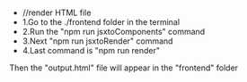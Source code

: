 ####
- //render HTML file
- 1.Go to the ./frontend folder in the terminal
- 2.Run the "npm run jsxtoComponents" command
- 3.Next "npm run jsxtoRender" command
- 4.Last command is "npm run render"

Then the "output.html" file will appear in the "frontend" folder
